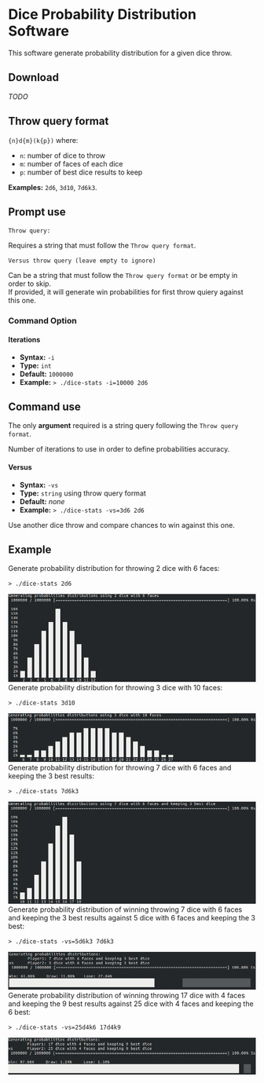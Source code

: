 # Dice Probability Distribution Software
This software generate probability distribution for a given dice throw.

## Download
*TODO*

## Throw query format
`{n}d{m}(k{p})` where:
- `n`: number of dice to throw
- `m`: number of faces of each dice
- `p`: number of best dice results to keep  

**Examples:** `2d6`, `3d10`, `7d6k3`.

## Prompt use
```
Throw query:
```
Requires a string that must follow the `Throw query format`.
```
Versus throw query (leave empty to ignore)
```
Can be a string that must follow the `Throw query format` or be empty in order to skip.  
If provided, it will generate win probabilities for first throw quiery against this one.

### Command Option
#### Iterations
- **Syntax:** `-i`
- **Type:** `int`
- **Default:** `1000000`
- **Example:** `> ./dice-stats -i=10000 2d6`

## Command use
The only **argument** required is a string query following the `Throw query format`. 

Number of iterations to use in order to define probabilities accuracy.
#### Versus
- **Syntax:** `-vs`
- **Type:** `string` using throw query format
- **Default:** *none*
- **Example:** `> ./dice-stats -vs=3d6 2d6`

Use another dice throw and compare chances to win against this one.
## Example
Generate probability distribution for throwing 2 dice with 6 faces:
```shell
> ./dice-stats 2d6
```
![Output: 2d6](doc/output/2d6.png)
Generate probability distribution for throwing 3 dice with 10 faces:
```shell
> ./dice-stats 3d10
```
![Output: 3d10](doc/output/3d10.png)
Generate probability distribution for throwing 7 dice with 6 faces and keeping the 3 best results:
```shell
> ./dice-stats 7d6k3
```
![Output: 7d6k3](doc/output/7d6k3.png)
Generate probability distribution of winning throwing 7 dice with 6 faces and keeping the 3 best results against 5 dice with 6 faces and keeping the 3 best:
```shell
> ./dice-stats -vs=5d6k3 7d6k3
```
![Output: -vs=5d6k3 7d6k3](doc/output/-vs=5d6k3_7d6k3.png)
Generate probability distribution of winning throwing 17 dice with 4 faces and keeping the 9 best results against 25 dice with 4 faces and keeping the 6 best:
```shell
> ./dice-stats -vs=25d4k6 17d4k9
```
![Output: -vs=25d4k6 17d4k9](doc/output/-vs=25d4k6_17d4k9.png)
